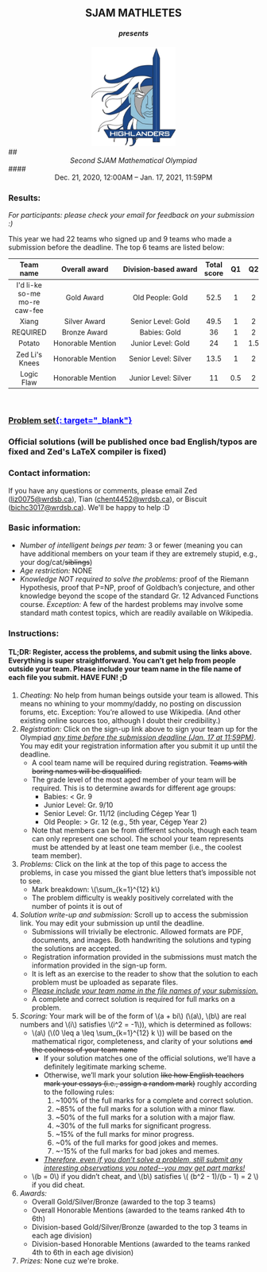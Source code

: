 ## <center> SJAM MATHLETES </center>
#### <center> <i> presents </i> </center>
<center>
    <img src="assets/images/highlandernobg.png" alt="SJAM Logo" height="200">
</center>
## <center> <i> Second SJAM Mathematical Olympiad </i> </center>
#### <center> Dec. 21, 2020, 12:00AM – Jan. 17, 2021, 11:59PM </center>

### Results:
<i> For participants: please check your email for feedback on your submission :) </i>
<div class="table-wrapper" markdown="block">

This year we had 22 teams who signed up and 9 teams who made a submission before the deadline. The top 6 teams are listed below:

|Team name|Overall&nbsp;award|Division&#8209;based&nbsp;award|Total score|Q1|Q2|Q3|Q4|Q5|Q6|Q7|Q8|Q9|Q10|Q11|Q12|
|:-:|:-:|:-:|:-:|:-:|:-:|:-:|:-:|:-:|:-:|:-:|:-:|:-:|:-:|:-:|:-:|
| I'd li-ke so-me mo-re caw-fee | Gold&nbsp;Award | Old People: Gold | 52.5 | 1 | 2 | 3 | 3.5 | 1 | 6 | 7 | 6.5 | 9 | 1.5 | 1 | 11 |
| Xiang | Silver&nbsp;Award | Senior Level: Gold | 49.5 | 1 | 2 | 2.5 | 3.5 | 3 | 5 | 2 | 8 | 3 | 7.5 | 0 | 12 |
| REQUIRED | Bronze&nbsp;Award | Babies: Gold | 36 | 1 | 2 | 3 | 3.5 | 5 | 6 | 2 | 7.5 | 6 | - | - | - |
| Potato | Honorable&nbsp;Mention | Junior Level: Gold | 24 | 1 | 1.5 | 2 | 1 | 0 | 6 | 2 | 1.5 | 9 | - | - | - |
| Zed Li's Knees | Honorable&nbsp;Mention | Senior Level: Silver | 13.5 | 1 | 2 | 3 | 0 | 1.5 | 6 | - | - | - | - | - | - |
| Logic Flaw | Honorable&nbsp;Mention | Junior Level: Silver | 11 | 0.5 | 2 | 2.5 | - | 0 | - | 2 | 4 | 0 | - | - | - |

</div>

<br>

### <b><ins style="color:blue;">[Problem set](/assets/pdfs/2020-2021/SJAMMO/sjammo2.pdf){: target="_blank"}</ins></b>

### Official solutions (will be published once bad English/typos are fixed and Zed's LaTeX compiler is fixed)

### Contact information:
If you have any questions or comments, please email Zed (liz0075@wrdsb.ca), Tian (chent4452@wrdsb.ca), or Biscuit (bichc3017@wrdsb.ca). We'll be happy to help :D

### Basic information:
 - *Number of intelligent beings per team:* 3 or fewer (meaning you can have additional members on your team if they are extremely stupid, e.g., your dog/cat/~~siblings~~)
 - *Age restriction:* NONE
 - *Knowledge NOT required to solve the problems:* proof of the Riemann Hypothesis, proof that P=NP, proof of Goldbach’s conjecture, and other knowledge beyond the scope of the standard Gr. 12 Advanced Functions course. *Exception:* A few of the hardest problems may involve some standard math contest topics, which are readily available on Wikipedia.

### Instructions:
#### TL;DR: Register, access the problems, and submit using the links above. Everything is super straightforward. You can’t get help from people outside your team. Please include your team name in the file name of each file you submit. HAVE FUN! ;D
1. *Cheating:* No help from human beings outside your team is allowed. This means no whining to your mommy/daddy, no posting on discussion forums, etc. Exception: You’re allowed to use Wikipedia. (And other existing online sources too, although I doubt their credibility.)
2. *Registration:* Click on the sign-up link above to sign your team up for the Olympiad <i><ins>any time before the submission deadline (Jan. 17 at 11:59PM)</ins></i>. You may edit your registration information after you submit it up until the deadline.
    - A cool team name will be required during registration. ~~Teams with boring names will be disqualified.~~
    - The grade level of the most aged member of your team will be required. This is to determine awards for different age groups:
        - Babies: < Gr. 9
        - Junior Level: Gr. 9/10
        - Senior Level: Gr. 11/12 (including Cégep Year 1)
        - Old People: > Gr. 12 (e.g., 5th year, Cégep Year 2)
    - Note that members can be from different schools, though each team can only represent one school. The school your team represents must be attended by at least one team member (i.e., the coolest team member).
3. *Problems:* Click on the link at the top of this page to access the problems, in case you missed the giant blue letters that’s impossible not to see.
    - Mark breakdown: \\(\sum_{k=1}^{12} k\\)
    - The problem difficulty is weakly positively correlated with the number of points it is out of
4. *Solution write-up and submission:* Scroll up to access the submission link. You may edit your submission up until the deadline.
    - Submissions will trivially be electronic. Allowed formats are PDF, documents, and images. Both handwriting the solutions and typing the solutions are accepted.
    - Registration information provided in the submissions must match the information provided in the sign-up form.
    - It is left as an exercise to the reader to show that the solution to each problem must be uploaded as separate files.
    - <i><ins>Please include your team name in the file names of your submission.</ins></i>
    - A complete and correct solution is required for full marks on a problem.
5. *Scoring:* Your mark will be of the form of \\(a + bi\\) (\\(a\\), \\(b\\) are real numbers and \\(i\\) satisfies \\(i^2 = -1\\)), which is determined as follows:
    - \\(a\\) (\\(0 \leq a \leq \sum_{k=1}^{12} k \\)) will be based on the mathematical rigor, completeness, and clarity of your solutions ~~and the coolness of your team name~~
        - If your solution matches one of the official solutions, we’ll have a definitely legitimate marking scheme.
        - Otherwise, we’ll mark your solution ~~like how English teachers mark your essays (i.e., assign a random mark)~~ roughly according to the following rules:
            1. ~100% of the full marks for a complete and correct solution.
            2. ~85% of the full marks for a solution with a minor flaw.
            3. ~50% of the full marks for a solution with a major flaw.
            4. ~30% of the full marks for significant progress.
            5. ~15% of the full marks for minor progress.
            6. ~0% of the full marks for good jokes and memes.
            7. ~-15% of the full marks for bad jokes and memes.
        - <i><ins>Therefore, even if you don’t solve a problem, still submit any interesting observations you noted--you may get part marks!</ins></i>
    - \\(b = 0\\) if you didn’t cheat, and \\(b\\) satisfies \\( (b^2 - 1)/(b - 1) = 2 \\) if you did cheat.
6. *Awards:*
    - Overall Gold/Silver/Bronze (awarded to the top 3 teams)
    - Overall Honorable Mentions (awarded to the teams ranked 4th to 6th)
    - Division-based Gold/Silver/Bronze (awarded to the top 3 teams in each age division)
    - Division-based Honorable Mentions (awarded to the teams ranked 4th to 6th in each age division)
7. *Prizes:* None cuz we're broke.

